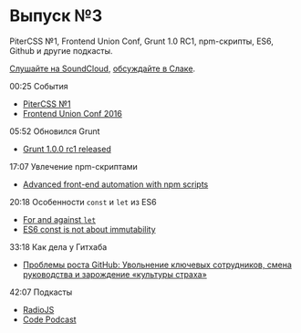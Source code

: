 # Выпуск №3

PiterCSS №1, Frontend Union Conf, Grunt 1.0 RC1, npm-скрипты, ES6, Github и другие подкасты.

[Слушайте на SoundCloud](https://soundcloud.com/web-standards/episode-3), [обсуждайте в Слаке](https://web-standards.slack.com/messages/podcast/).

00:25 События

- [PiterCSS №1](https://pitercss.timepad.ru/event/289721/)
- [Frontend Union Conf 2016](https://www.papercall.io/func2016)

05:52 Обновился Grunt

- [Grunt 1.0.0 rc1 released](http://gruntjs.com/blog/2016-02-11-grunt-1.0.0-rc1-released)

17:07 Увлечение npm-скриптами

- [Advanced front-end automation with npm scripts](https://youtu.be/0RYETb9YVrk)

20:18 Особенности `const` и `let` из ES6

- [For and against `let`](https://davidwalsh.name/for-and-against-let)
- [ES6 const is not about immutability](https://mathiasbynens.be/notes/es6-const)

33:18 Как дела у Гитхаба

- [Проблемы роста GitHub: Увольнение ключевых сотрудников, смена руководства и зарождение «культуры страха»](https://vc.ru/p/github-qrowth-problems)

42:07 Подкасты

- [RadioJS](https://soundcloud.com/radiojspodcast)
- [Code Podcast](https://soundcloud.com/podcastcode)
